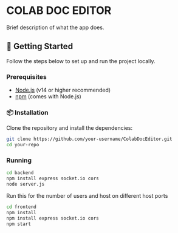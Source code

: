 # COLAB DOC EDITOR

Brief description of what the app does.

## 🚀 Getting Started

Follow the steps below to set up and run the project locally.

### Prerequisites

- [Node.js](https://nodejs.org/) (v14 or higher recommended)
- [npm](https://www.npmjs.com/) (comes with Node.js)

### 📦 Installation

Clone the repository and install the dependencies:

```bash
git clone https://github.com/your-username/ColabDocEditor.git
cd your-repo

```

### Running

```bash
cd backend
npm install express socket.io cors
node server.js
```

Run this for the number of users and host on different host ports

```bash
cd frontend
npm install 
npm install express socket.io cors
npm start
```


